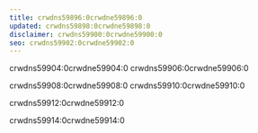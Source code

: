 ```yaml
---
title: crwdns59896:0crwdne59896:0
updated: crwdns59898:0crwdne59898:0
disclaimer: crwdns59900:0crwdne59900:0
seo: crwdns59902:0crwdne59902:0
---
```


crwdns59904:0crwdne59904:0 crwdns59906:0crwdne59906:0

crwdns59908:0crwdne59908:0 crwdns59910:0crwdne59910:0

crwdns59912:0crwdne59912:0

crwdns59914:0crwdne59914:0
